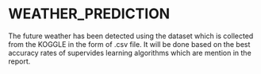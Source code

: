 # WEATHER_PREDICTION
The future weather has been detected using the dataset which is collected from the KOGGLE in the form of .csv file. It will be done based on the best accuracy rates of supervides learning algorithms which are mention in the report.
